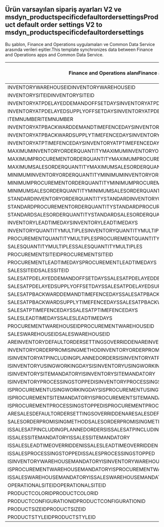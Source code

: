 ## <a name="product-default-order-settings-v2-to-msdyn_productspecificdefaultordersettings"></a><span data-ttu-id="0057e-101">Ürün varsayılan sipariş ayarları V2 ve msdyn_productspecificdefaultordersettings</span><span class="sxs-lookup"><span data-stu-id="0057e-101">Product default order settings V2 to msdyn_productspecificdefaultordersettings</span></span>

<span data-ttu-id="0057e-102">Bu şablon, Finance and Operations uygulamaları ve Common Data Service arasında verileri eşitler.</span><span class="sxs-lookup"><span data-stu-id="0057e-102">This template synchronizes data between Finance and Operations apps and Common Data Service.</span></span>

<span data-ttu-id="0057e-103">Finance and Operations alanı</span><span class="sxs-lookup"><span data-stu-id="0057e-103">Finance and Operations field</span></span> | <span data-ttu-id="0057e-104">Eşleme türü</span><span class="sxs-lookup"><span data-stu-id="0057e-104">Map type</span></span> | <span data-ttu-id="0057e-105">Diğer Dynamics 365 alanı</span><span class="sxs-lookup"><span data-stu-id="0057e-105">Other Dynamics 365 field</span></span> | <span data-ttu-id="0057e-106">Varsayılan değer</span><span class="sxs-lookup"><span data-stu-id="0057e-106">Default value</span></span>
---|---|---|---
<span data-ttu-id="0057e-107">INVENTORYWAREHOUSEID</span><span class="sxs-lookup"><span data-stu-id="0057e-107">INVENTORYWAREHOUSEID</span></span> | = | <span data-ttu-id="0057e-108">msdyn_inventorywarehouse.msdyn_warehouseidentifier</span><span class="sxs-lookup"><span data-stu-id="0057e-108">msdyn_inventorywarehouse.msdyn_warehouseidentifier</span></span> | 
<span data-ttu-id="0057e-109">INVENTORYSITEID</span><span class="sxs-lookup"><span data-stu-id="0057e-109">INVENTORYSITEID</span></span> | = | <span data-ttu-id="0057e-110">msdyn_inventorysite.msdyn_siteid</span><span class="sxs-lookup"><span data-stu-id="0057e-110">msdyn_inventorysite.msdyn_siteid</span></span> | 
<span data-ttu-id="0057e-111">INVENTORYATPDELAYEDDEMANDOFFSETDAYS</span><span class="sxs-lookup"><span data-stu-id="0057e-111">INVENTORYATPDELAYEDDEMANDOFFSETDAYS</span></span> | = | <span data-ttu-id="0057e-112">msdyn_inventoryatpdelayeddemandoffsetdays</span><span class="sxs-lookup"><span data-stu-id="0057e-112">msdyn_inventoryatpdelayeddemandoffsetdays</span></span> | 
<span data-ttu-id="0057e-113">INVENTORYATPDELAYEDSUPPLYOFFSETDAYS</span><span class="sxs-lookup"><span data-stu-id="0057e-113">INVENTORYATPDELAYEDSUPPLYOFFSETDAYS</span></span> | = | <span data-ttu-id="0057e-114">msdyn_inventoryatpdelayedsupplyoffsetdays</span><span class="sxs-lookup"><span data-stu-id="0057e-114">msdyn_inventoryatpdelayedsupplyoffsetdays</span></span> | 
<span data-ttu-id="0057e-115">ITEMNUMBER</span><span class="sxs-lookup"><span data-stu-id="0057e-115">ITEMNUMBER</span></span> | = | <span data-ttu-id="0057e-116">msdyn_itemnumber.msdyn_itemnumber</span><span class="sxs-lookup"><span data-stu-id="0057e-116">msdyn_itemnumber.msdyn_itemnumber</span></span> | 
<span data-ttu-id="0057e-117">INVENTORYATPBACKWARDDEMANDTIMEFENCEDAYS</span><span class="sxs-lookup"><span data-stu-id="0057e-117">INVENTORYATPBACKWARDDEMANDTIMEFENCEDAYS</span></span> | = | <span data-ttu-id="0057e-118">msdyn_inventoryatpbackwarddemandtimefencedays</span><span class="sxs-lookup"><span data-stu-id="0057e-118">msdyn_inventoryatpbackwarddemandtimefencedays</span></span> | 
<span data-ttu-id="0057e-119">INVENTORYATPBACKWARDSUPPLYTIMEFENCEDAYS</span><span class="sxs-lookup"><span data-stu-id="0057e-119">INVENTORYATPBACKWARDSUPPLYTIMEFENCEDAYS</span></span> | = | <span data-ttu-id="0057e-120">msdyn_inventoryatpbackwardsupplytimefencedays</span><span class="sxs-lookup"><span data-stu-id="0057e-120">msdyn_inventoryatpbackwardsupplytimefencedays</span></span> | 
<span data-ttu-id="0057e-121">INVENTORYATPTIMEFENCEDAYS</span><span class="sxs-lookup"><span data-stu-id="0057e-121">INVENTORYATPTIMEFENCEDAYS</span></span> | = | <span data-ttu-id="0057e-122">msdyn_inventoryatptimefencedays</span><span class="sxs-lookup"><span data-stu-id="0057e-122">msdyn_inventoryatptimefencedays</span></span> | 
<span data-ttu-id="0057e-123">MAXIMUMINVENTORYORDERQUANTITY</span><span class="sxs-lookup"><span data-stu-id="0057e-123">MAXIMUMINVENTORYORDERQUANTITY</span></span> | = | <span data-ttu-id="0057e-124">msdyn_maximuminventoryorderquantity</span><span class="sxs-lookup"><span data-stu-id="0057e-124">msdyn_maximuminventoryorderquantity</span></span> | 
<span data-ttu-id="0057e-125">MAXIMUMPROCUREMENTORDERQUANTITY</span><span class="sxs-lookup"><span data-stu-id="0057e-125">MAXIMUMPROCUREMENTORDERQUANTITY</span></span> | = | <span data-ttu-id="0057e-126">msdyn_maximumprocurementorderquantity</span><span class="sxs-lookup"><span data-stu-id="0057e-126">msdyn_maximumprocurementorderquantity</span></span> | 
<span data-ttu-id="0057e-127">MAXIMUMSALESORDERQUANTITY</span><span class="sxs-lookup"><span data-stu-id="0057e-127">MAXIMUMSALESORDERQUANTITY</span></span> | = | <span data-ttu-id="0057e-128">msdyn_maximumsalesorderquantity</span><span class="sxs-lookup"><span data-stu-id="0057e-128">msdyn_maximumsalesorderquantity</span></span> | 
<span data-ttu-id="0057e-129">MINIMUMINVENTORYORDERQUANTITY</span><span class="sxs-lookup"><span data-stu-id="0057e-129">MINIMUMINVENTORYORDERQUANTITY</span></span> | = | <span data-ttu-id="0057e-130">msdyn_minimuminventoryorderquantity</span><span class="sxs-lookup"><span data-stu-id="0057e-130">msdyn_minimuminventoryorderquantity</span></span> | 
<span data-ttu-id="0057e-131">MINIMUMPROCUREMENTORDERQUANTITY</span><span class="sxs-lookup"><span data-stu-id="0057e-131">MINIMUMPROCUREMENTORDERQUANTITY</span></span> | = | <span data-ttu-id="0057e-132">msdyn_minimumprocurementorderquantity</span><span class="sxs-lookup"><span data-stu-id="0057e-132">msdyn_minimumprocurementorderquantity</span></span> | 
<span data-ttu-id="0057e-133">MINIMUMSALESORDERQUANTITY</span><span class="sxs-lookup"><span data-stu-id="0057e-133">MINIMUMSALESORDERQUANTITY</span></span> | = | <span data-ttu-id="0057e-134">msdyn_minimumsalesorderquantity</span><span class="sxs-lookup"><span data-stu-id="0057e-134">msdyn_minimumsalesorderquantity</span></span> | 
<span data-ttu-id="0057e-135">STANDARDINVENTORYORDERQUANTITY</span><span class="sxs-lookup"><span data-stu-id="0057e-135">STANDARDINVENTORYORDERQUANTITY</span></span> | = | <span data-ttu-id="0057e-136">msdyn_standardinventoryorderquantity</span><span class="sxs-lookup"><span data-stu-id="0057e-136">msdyn_standardinventoryorderquantity</span></span> | 
<span data-ttu-id="0057e-137">STANDARDPROCUREMENTORDERQUANTITY</span><span class="sxs-lookup"><span data-stu-id="0057e-137">STANDARDPROCUREMENTORDERQUANTITY</span></span> | = | <span data-ttu-id="0057e-138">msdyn_standardprocurementorderquantity</span><span class="sxs-lookup"><span data-stu-id="0057e-138">msdyn_standardprocurementorderquantity</span></span> | 
<span data-ttu-id="0057e-139">STANDARDSALESORDERQUANTITY</span><span class="sxs-lookup"><span data-stu-id="0057e-139">STANDARDSALESORDERQUANTITY</span></span> | = | <span data-ttu-id="0057e-140">msdyn_standardsalesorderquantity</span><span class="sxs-lookup"><span data-stu-id="0057e-140">msdyn_standardsalesorderquantity</span></span> | 
<span data-ttu-id="0057e-141">INVENTORYLEADTIMEDAYS</span><span class="sxs-lookup"><span data-stu-id="0057e-141">INVENTORYLEADTIMEDAYS</span></span> | = | <span data-ttu-id="0057e-142">msdyn_inventoryleadtimedays</span><span class="sxs-lookup"><span data-stu-id="0057e-142">msdyn_inventoryleadtimedays</span></span> | 
<span data-ttu-id="0057e-143">INVENTORYQUANTITYMULTIPLES</span><span class="sxs-lookup"><span data-stu-id="0057e-143">INVENTORYQUANTITYMULTIPLES</span></span> | = | <span data-ttu-id="0057e-144">msdyn_inventoryquantitymultiples</span><span class="sxs-lookup"><span data-stu-id="0057e-144">msdyn_inventoryquantitymultiples</span></span> | 
<span data-ttu-id="0057e-145">PROCUREMENTQUANTITYMULTIPLES</span><span class="sxs-lookup"><span data-stu-id="0057e-145">PROCUREMENTQUANTITYMULTIPLES</span></span> | = | <span data-ttu-id="0057e-146">msdyn_procurementquantitymultiples</span><span class="sxs-lookup"><span data-stu-id="0057e-146">msdyn_procurementquantitymultiples</span></span> | 
<span data-ttu-id="0057e-147">SALESQUANTITYMULTIPLES</span><span class="sxs-lookup"><span data-stu-id="0057e-147">SALESQUANTITYMULTIPLES</span></span> | = | <span data-ttu-id="0057e-148">msdyn_salesquantitymultiples</span><span class="sxs-lookup"><span data-stu-id="0057e-148">msdyn_salesquantitymultiples</span></span> | 
<span data-ttu-id="0057e-149">PROCUREMENTSITEID</span><span class="sxs-lookup"><span data-stu-id="0057e-149">PROCUREMENTSITEID</span></span> | = | <span data-ttu-id="0057e-150">msdyn_procurementsite.msdyn_siteid</span><span class="sxs-lookup"><span data-stu-id="0057e-150">msdyn_procurementsite.msdyn_siteid</span></span> | 
<span data-ttu-id="0057e-151">PROCUREMENTLEADTIMEDAYS</span><span class="sxs-lookup"><span data-stu-id="0057e-151">PROCUREMENTLEADTIMEDAYS</span></span> | = | <span data-ttu-id="0057e-152">msdyn_procurementleadtimedays</span><span class="sxs-lookup"><span data-stu-id="0057e-152">msdyn_procurementleadtimedays</span></span> | 
<span data-ttu-id="0057e-153">SALESSITEID</span><span class="sxs-lookup"><span data-stu-id="0057e-153">SALESSITEID</span></span> | = | <span data-ttu-id="0057e-154">msdyn_salessite.msdyn_siteid</span><span class="sxs-lookup"><span data-stu-id="0057e-154">msdyn_salessite.msdyn_siteid</span></span> | 
<span data-ttu-id="0057e-155">SALESATPDELAYEDDEMANDOFFSETDAYS</span><span class="sxs-lookup"><span data-stu-id="0057e-155">SALESATPDELAYEDDEMANDOFFSETDAYS</span></span> | = | <span data-ttu-id="0057e-156">msdyn_salesatpdelayeddemandoffsetdays</span><span class="sxs-lookup"><span data-stu-id="0057e-156">msdyn_salesatpdelayeddemandoffsetdays</span></span> | 
<span data-ttu-id="0057e-157">SALESATPDELAYEDSUPPLYOFFSETDAYS</span><span class="sxs-lookup"><span data-stu-id="0057e-157">SALESATPDELAYEDSUPPLYOFFSETDAYS</span></span> | = | <span data-ttu-id="0057e-158">msdyn_salesatpdelayedsupplyoffsetdays</span><span class="sxs-lookup"><span data-stu-id="0057e-158">msdyn_salesatpdelayedsupplyoffsetdays</span></span> | 
<span data-ttu-id="0057e-159">SALESATPBACKWARDDEMANDTIMEFENCEDAYS</span><span class="sxs-lookup"><span data-stu-id="0057e-159">SALESATPBACKWARDDEMANDTIMEFENCEDAYS</span></span> | = | <span data-ttu-id="0057e-160">msdyn_salesatpbackwarddemandtimefencedays</span><span class="sxs-lookup"><span data-stu-id="0057e-160">msdyn_salesatpbackwarddemandtimefencedays</span></span> | 
<span data-ttu-id="0057e-161">SALESATPBACKWARDSUPPLYTIMEFENCEDAYS</span><span class="sxs-lookup"><span data-stu-id="0057e-161">SALESATPBACKWARDSUPPLYTIMEFENCEDAYS</span></span> | = | <span data-ttu-id="0057e-162">msdyn_salesatpbackwardsupplytimefencedays</span><span class="sxs-lookup"><span data-stu-id="0057e-162">msdyn_salesatpbackwardsupplytimefencedays</span></span> | 
<span data-ttu-id="0057e-163">SALESATPTIMEFENCEDAYS</span><span class="sxs-lookup"><span data-stu-id="0057e-163">SALESATPTIMEFENCEDAYS</span></span> | = | <span data-ttu-id="0057e-164">msdyn_salesatptimefencedays</span><span class="sxs-lookup"><span data-stu-id="0057e-164">msdyn_salesatptimefencedays</span></span> | 
<span data-ttu-id="0057e-165">SALESLEADTIMEDAYS</span><span class="sxs-lookup"><span data-stu-id="0057e-165">SALESLEADTIMEDAYS</span></span> | = | <span data-ttu-id="0057e-166">msdyn_salesleadtimedays</span><span class="sxs-lookup"><span data-stu-id="0057e-166">msdyn_salesleadtimedays</span></span> | 
<span data-ttu-id="0057e-167">PROCUREMENTWAREHOUSEID</span><span class="sxs-lookup"><span data-stu-id="0057e-167">PROCUREMENTWAREHOUSEID</span></span> | = | <span data-ttu-id="0057e-168">msdyn_procurementwarehouse.msdyn_warehouseidentifier</span><span class="sxs-lookup"><span data-stu-id="0057e-168">msdyn_procurementwarehouse.msdyn_warehouseidentifier</span></span> | 
<span data-ttu-id="0057e-169">SALESWAREHOUSEID</span><span class="sxs-lookup"><span data-stu-id="0057e-169">SALESWAREHOUSEID</span></span> | = | <span data-ttu-id="0057e-170">msdyn_saleswarehouse.msdyn_warehouseidentifier</span><span class="sxs-lookup"><span data-stu-id="0057e-170">msdyn_saleswarehouse.msdyn_warehouseidentifier</span></span> | 
<span data-ttu-id="0057e-171">AREINVENTORYDEFAULTORDERSETTINGSOVERRIDDEN</span><span class="sxs-lookup"><span data-stu-id="0057e-171">AREINVENTORYDEFAULTORDERSETTINGSOVERRIDDEN</span></span> | >< | <span data-ttu-id="0057e-172">msdyn_areinventoryorderdefaultsoverridden</span><span class="sxs-lookup"><span data-stu-id="0057e-172">msdyn_areinventoryorderdefaultsoverridden</span></span> | 
<span data-ttu-id="0057e-173">INVENTORYORDERPROMISINGMETHOD</span><span class="sxs-lookup"><span data-stu-id="0057e-173">INVENTORYORDERPROMISINGMETHOD</span></span> | >< | <span data-ttu-id="0057e-174">msdyn_inventoryorderpromisingmethod</span><span class="sxs-lookup"><span data-stu-id="0057e-174">msdyn_inventoryorderpromisingmethod</span></span> | 
<span data-ttu-id="0057e-175">ISINVENTORYATPINCLUDINGPLANNEDORDERS</span><span class="sxs-lookup"><span data-stu-id="0057e-175">ISINVENTORYATPINCLUDINGPLANNEDORDERS</span></span> | >< | <span data-ttu-id="0057e-176">msdyn_isinventoryatpincludingplannedorders</span><span class="sxs-lookup"><span data-stu-id="0057e-176">msdyn_isinventoryatpincludingplannedorders</span></span> | 
<span data-ttu-id="0057e-177">ISINVENTORYUSINGWORKINGDAYS</span><span class="sxs-lookup"><span data-stu-id="0057e-177">ISINVENTORYUSINGWORKINGDAYS</span></span> | >< | <span data-ttu-id="0057e-178">msdyn_isinventoryusingworkingdays</span><span class="sxs-lookup"><span data-stu-id="0057e-178">msdyn_isinventoryusingworkingdays</span></span> | 
<span data-ttu-id="0057e-179">ISINVENTORYSITEMANDATORY</span><span class="sxs-lookup"><span data-stu-id="0057e-179">ISINVENTORYSITEMANDATORY</span></span> | >< | <span data-ttu-id="0057e-180">msdyn_isinventorysitemandatory</span><span class="sxs-lookup"><span data-stu-id="0057e-180">msdyn_isinventorysitemandatory</span></span> | 
<span data-ttu-id="0057e-181">ISINVENTORYPROCESSINGSTOPPED</span><span class="sxs-lookup"><span data-stu-id="0057e-181">ISINVENTORYPROCESSINGSTOPPED</span></span> | >< | <span data-ttu-id="0057e-182">msdyn_isinventoryprocessingstopped</span><span class="sxs-lookup"><span data-stu-id="0057e-182">msdyn_isinventoryprocessingstopped</span></span> | 
<span data-ttu-id="0057e-183">ISPROCUREMENTUSINGWORKINGDAYS</span><span class="sxs-lookup"><span data-stu-id="0057e-183">ISPROCUREMENTUSINGWORKINGDAYS</span></span> | >< | <span data-ttu-id="0057e-184">msdyn_isprocurementusingworkingdays</span><span class="sxs-lookup"><span data-stu-id="0057e-184">msdyn_isprocurementusingworkingdays</span></span> | 
<span data-ttu-id="0057e-185">ISPROCUREMENTSITEMANDATORY</span><span class="sxs-lookup"><span data-stu-id="0057e-185">ISPROCUREMENTSITEMANDATORY</span></span> | >< | <span data-ttu-id="0057e-186">msdyn_isprocurementsitemandatory</span><span class="sxs-lookup"><span data-stu-id="0057e-186">msdyn_isprocurementsitemandatory</span></span> | 
<span data-ttu-id="0057e-187">ISPROCUREMENTPROCESSINGSTOPPED</span><span class="sxs-lookup"><span data-stu-id="0057e-187">ISPROCUREMENTPROCESSINGSTOPPED</span></span> | >< | <span data-ttu-id="0057e-188">msdyn_isprocurementprocessingstopped</span><span class="sxs-lookup"><span data-stu-id="0057e-188">msdyn_isprocurementprocessingstopped</span></span> | 
<span data-ttu-id="0057e-189">ARESALESDEFAULTORDERSETTINGSOVERRIDDEN</span><span class="sxs-lookup"><span data-stu-id="0057e-189">ARESALESDEFAULTORDERSETTINGSOVERRIDDEN</span></span> | >< | <span data-ttu-id="0057e-190">msdyn_aresalesorderdefaultsoverridden</span><span class="sxs-lookup"><span data-stu-id="0057e-190">msdyn_aresalesorderdefaultsoverridden</span></span> | 
<span data-ttu-id="0057e-191">SALESORDERPROMISINGMETHOD</span><span class="sxs-lookup"><span data-stu-id="0057e-191">SALESORDERPROMISINGMETHOD</span></span> | >< | <span data-ttu-id="0057e-192">msdyn_salesorderpromisingmethod</span><span class="sxs-lookup"><span data-stu-id="0057e-192">msdyn_salesorderpromisingmethod</span></span> | 
<span data-ttu-id="0057e-193">ISSALESATPINCLUDINGPLANNEDORDERS</span><span class="sxs-lookup"><span data-stu-id="0057e-193">ISSALESATPINCLUDINGPLANNEDORDERS</span></span> | >< | <span data-ttu-id="0057e-194">msdyn_issalesatpincludingplannedorders</span><span class="sxs-lookup"><span data-stu-id="0057e-194">msdyn_issalesatpincludingplannedorders</span></span> | 
<span data-ttu-id="0057e-195">ISSALESSITEMANDATORY</span><span class="sxs-lookup"><span data-stu-id="0057e-195">ISSALESSITEMANDATORY</span></span> | >< | <span data-ttu-id="0057e-196">msdyn_issalessitemandatory</span><span class="sxs-lookup"><span data-stu-id="0057e-196">msdyn_issalessitemandatory</span></span> | 
<span data-ttu-id="0057e-197">ISSALESLEADTIMEOVERRIDDEN</span><span class="sxs-lookup"><span data-stu-id="0057e-197">ISSALESLEADTIMEOVERRIDDEN</span></span> | >< | <span data-ttu-id="0057e-198">msdyn_issalesleadtimeoverridden</span><span class="sxs-lookup"><span data-stu-id="0057e-198">msdyn_issalesleadtimeoverridden</span></span> | 
<span data-ttu-id="0057e-199">ISSALESPROCESSINGSTOPPED</span><span class="sxs-lookup"><span data-stu-id="0057e-199">ISSALESPROCESSINGSTOPPED</span></span> | >< | <span data-ttu-id="0057e-200">msdyn_issalesprocessingstopped</span><span class="sxs-lookup"><span data-stu-id="0057e-200">msdyn_issalesprocessingstopped</span></span> | 
<span data-ttu-id="0057e-201">ISINVENTORYWAREHOUSEMANDATORY</span><span class="sxs-lookup"><span data-stu-id="0057e-201">ISINVENTORYWAREHOUSEMANDATORY</span></span> | >< | <span data-ttu-id="0057e-202">msdyn_isinventorywarehousemandatory</span><span class="sxs-lookup"><span data-stu-id="0057e-202">msdyn_isinventorywarehousemandatory</span></span> | 
<span data-ttu-id="0057e-203">ISPROCUREMENTWAREHOUSEMANDATORY</span><span class="sxs-lookup"><span data-stu-id="0057e-203">ISPROCUREMENTWAREHOUSEMANDATORY</span></span> | >< | <span data-ttu-id="0057e-204">msdyn_isprocurementwarehousemandatory</span><span class="sxs-lookup"><span data-stu-id="0057e-204">msdyn_isprocurementwarehousemandatory</span></span> | 
<span data-ttu-id="0057e-205">ISSALESWAREHOUSEMANDATORY</span><span class="sxs-lookup"><span data-stu-id="0057e-205">ISSALESWAREHOUSEMANDATORY</span></span> | >< | <span data-ttu-id="0057e-206">msdyn_issaleswarehousemandatory</span><span class="sxs-lookup"><span data-stu-id="0057e-206">msdyn_issaleswarehousemandatory</span></span> | 
<span data-ttu-id="0057e-207">OPERATIONALSITEID</span><span class="sxs-lookup"><span data-stu-id="0057e-207">OPERATIONALSITEID</span></span> | = | <span data-ttu-id="0057e-208">msdyn_operationalsite.msdyn_siteid</span><span class="sxs-lookup"><span data-stu-id="0057e-208">msdyn_operationalsite.msdyn_siteid</span></span> | 
<span data-ttu-id="0057e-209">PRODUCTCOLORID</span><span class="sxs-lookup"><span data-stu-id="0057e-209">PRODUCTCOLORID</span></span> | = | <span data-ttu-id="0057e-210">msdyn_productcolor.msdyn_productcolorname</span><span class="sxs-lookup"><span data-stu-id="0057e-210">msdyn_productcolor.msdyn_productcolorname</span></span> | 
<span data-ttu-id="0057e-211">PRODUCTCONFIGURATIONID</span><span class="sxs-lookup"><span data-stu-id="0057e-211">PRODUCTCONFIGURATIONID</span></span> | = | <span data-ttu-id="0057e-212">msdyn_productconfiguration.msdyn_productconfiguration</span><span class="sxs-lookup"><span data-stu-id="0057e-212">msdyn_productconfiguration.msdyn_productconfiguration</span></span> | 
<span data-ttu-id="0057e-213">PRODUCTSIZEID</span><span class="sxs-lookup"><span data-stu-id="0057e-213">PRODUCTSIZEID</span></span> | = | <span data-ttu-id="0057e-214">msdyn_productsize.msdyn_productsize</span><span class="sxs-lookup"><span data-stu-id="0057e-214">msdyn_productsize.msdyn_productsize</span></span> | 
<span data-ttu-id="0057e-215">PRODUCTSTYLEID</span><span class="sxs-lookup"><span data-stu-id="0057e-215">PRODUCTSTYLEID</span></span> | = | <span data-ttu-id="0057e-216">msdyn_productstyle.msdyn_productstyle</span><span class="sxs-lookup"><span data-stu-id="0057e-216">msdyn_productstyle.msdyn_productstyle</span></span> | 
